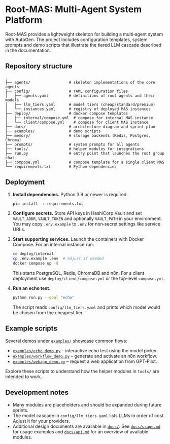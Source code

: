 # Root-MAS: Multi-Agent System Platform

Root-MAS provides a lightweight skeleton for building a multi‑agent system with AutoGen.  The project includes configuration templates, system prompts and demo scripts that illustrate the tiered LLM cascade described in the documentation.

## Repository structure

```
.
├── agents/                 # skeleton implementations of the core agents
├── config/                 # YAML configuration files
│   ├── agents.yaml         # definitions of root agents and their models
│   ├── llm_tiers.yaml      # model tiers (cheap/standard/premium)
│   └── instances.yaml      # registry of deployed MAS instances
├── deploy/                 # docker compose templates
│   ├── internal/compose.yml  # compose for internal MAS instance
│   └── client/compose.yml    # compose for client MAS instance
├── docs/                   # architecture diagram and sprint plan
├── examples/               # demo scripts
├── memory/                 # storage backends (Redis, Postgres, Chroma)
├── prompts/                # system prompts for all agents
├── tools/                  # helper modules for integrations
├── run.py                  # entry point that launches the root group chat
├── compose.yml             # compose template for a single client MAS
└── requirements.txt        # Python dependencies
```

## Deployment

1. **Install dependencies.**  Python 3.9 or newer is required.

   ```bash
   pip install -r requirements.txt
   ```

2. **Configure secrets.**  Store API keys in HashiCorp Vault and set `VAULT_ADDR`,
   `VAULT_TOKEN` and optionally `VAULT_PATH` in your environment.  You may copy
   `.env.example` to `.env` for non‑secret settings like service URLs.

3. **Start supporting services.**  Launch the containers with Docker Compose.  For an internal instance run:

   ```bash
   cd deploy/internal
   cp .env.example .env  # adjust if needed
   docker compose up -d
   ```

   This starts PostgreSQL, Redis, ChromaDB and n8n.  For a client deployment use `deploy/client/compose.yml` or the top‑level `compose.yml`.

4. **Run an echo test.**

   ```bash
   python run.py --goal "echo"
   ```

   The script reads `config/llm_tiers.yaml` and prints which model would be chosen from the cheapest tier.

## Example scripts

Several demos under [`examples/`](examples) showcase common flows:

- [`examples/echo_demo.py`](examples/echo_demo.py) – interactive echo test using the model picker.
- [`examples/workflow_demo.py`](examples/workflow_demo.py) – generate and activate an n8n workflow.
- [`examples/webapp_demo.py`](examples/webapp_demo.py) – request a web application from GPT‑Pilot.

Explore these scripts to understand how the helper modules in `tools/` are intended to work.

## Development notes

* Many modules are placeholders and should be expanded during future sprints.
* The model cascade in `config/llm_tiers.yaml` lists LLMs in order of cost.  Adjust it for your providers.
* Additional design documents are available in [`docs/`](docs). See
  [`docs/usage.md`](docs/usage.md) for usage examples and
  [`docs/api.md`](docs/api.md) for an overview of available modules.
